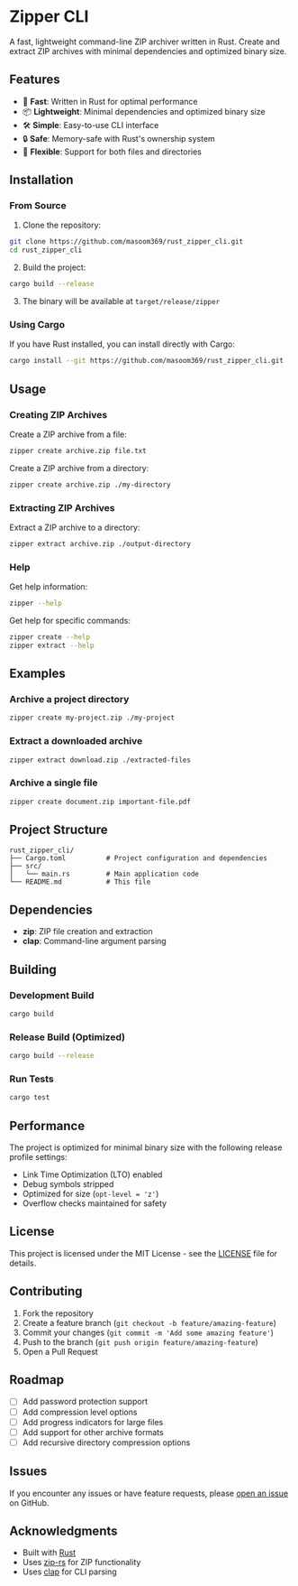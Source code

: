 # Zipper CLI

A fast, lightweight command-line ZIP archiver written in Rust. Create and extract ZIP archives with minimal dependencies and optimized binary size.

## Features

- 🚀 **Fast**: Written in Rust for optimal performance
- 📦 **Lightweight**: Minimal dependencies and optimized binary size
- 🛠️ **Simple**: Easy-to-use CLI interface
- 🔒 **Safe**: Memory-safe with Rust's ownership system
- 📁 **Flexible**: Support for both files and directories

## Installation

### From Source

1. Clone the repository:
```bash
git clone https://github.com/masoom369/rust_zipper_cli.git
cd rust_zipper_cli
```

2. Build the project:
```bash
cargo build --release
```

3. The binary will be available at `target/release/zipper`

### Using Cargo

If you have Rust installed, you can install directly with Cargo:

```bash
cargo install --git https://github.com/masoom369/rust_zipper_cli.git
```

## Usage

### Creating ZIP Archives

Create a ZIP archive from a file:
```bash
zipper create archive.zip file.txt
```

Create a ZIP archive from a directory:
```bash
zipper create archive.zip ./my-directory
```

### Extracting ZIP Archives

Extract a ZIP archive to a directory:
```bash
zipper extract archive.zip ./output-directory
```

### Help

Get help information:
```bash
zipper --help
```

Get help for specific commands:
```bash
zipper create --help
zipper extract --help
```

## Examples

### Archive a project directory
```bash
zipper create my-project.zip ./my-project
```

### Extract a downloaded archive
```bash
zipper extract download.zip ./extracted-files
```

### Archive a single file
```bash
zipper create document.zip important-file.pdf
```

## Project Structure

```
rust_zipper_cli/
├── Cargo.toml          # Project configuration and dependencies
├── src/
│   └── main.rs         # Main application code
└── README.md           # This file
```

## Dependencies

- **zip**: ZIP file creation and extraction
- **clap**: Command-line argument parsing

## Building

### Development Build
```bash
cargo build
```

### Release Build (Optimized)
```bash
cargo build --release
```

### Run Tests
```bash
cargo test
```

## Performance

The project is optimized for minimal binary size with the following release profile settings:
- Link Time Optimization (LTO) enabled
- Debug symbols stripped
- Optimized for size (`opt-level = 'z'`)
- Overflow checks maintained for safety

## License

This project is licensed under the MIT License - see the [LICENSE](LICENSE) file for details.

## Contributing

1. Fork the repository
2. Create a feature branch (`git checkout -b feature/amazing-feature`)
3. Commit your changes (`git commit -m 'Add some amazing feature'`)
4. Push to the branch (`git push origin feature/amazing-feature`)
5. Open a Pull Request

## Roadmap

- [ ] Add password protection support
- [ ] Add compression level options
- [ ] Add progress indicators for large files
- [ ] Add support for other archive formats
- [ ] Add recursive directory compression options

## Issues

If you encounter any issues or have feature requests, please [open an issue](https://github.com/masoom369/rust_zipper_cli/issues) on GitHub.

## Acknowledgments

- Built with [Rust](https://www.rust-lang.org/)
- Uses [zip-rs](https://github.com/zip-rs/zip) for ZIP functionality
- Uses [clap](https://github.com/clap-rs/clap) for CLI parsing
